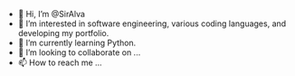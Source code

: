 - 👋 Hi, I’m @SirAlva
- 👀 I’m interested in software engineering, various coding languages, and developing my portfolio.
- 🌱 I’m currently learning Python.
- 💞️ I’m looking to collaborate on ...
- 📫 How to reach me ...

<!---
SirAlva/SirAlva is a ✨ special ✨ repository because its `README.md` (this file) appears on your GitHub profile.
You can click the Preview link to take a look at your changes.
--->
